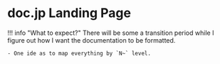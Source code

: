 # doc.jp Landing Page

!!! info "What to expect?"
    There will be some a transition period while I figure out how I want the documentation to be formatted.

    - One ide as to map everything by `N~` level.
